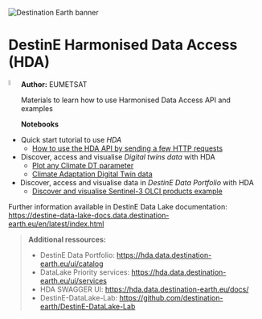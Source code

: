 <img src="../img/DestinE-banner.jpg"
     alt="Destination Earth banner"
/>

# DestinE Harmonised Data Access (HDA)

<img style="float:left; width:5%" src="../img/EUMETSAT-icon.png"/> **Author:** EUMETSAT 
<br>

Materials to learn how to use Harmonised Data Access API and examples 

**Notebooks**
- Quick start tutorial to use *HDA*
  - [How to use the HDA API by sending a few HTTP requests](https://github.com/destination-earth/DestinE-DataLake-Lab/blob/DataLake-Lab-EarlyUserTesting/HDA/HDA-REST-quick-start.ipynb)
- Discover, access and visualise *Digital twins data* with HDA
  - [Plot any Climate DT parameter](https://github.com/destination-earth/DestinE-DataLake-Lab/blob/DataLake-Lab-EarlyUserTesting/HDA/ClimateDT-ParameterPlotter.ipynb)
  - [Climate Adaptation Digital Twin data](https://github.com/destination-earth/DestinE-DataLake-Lab/blob/DataLake-Lab-EarlyUserTesting/HDA/DEDL-HDA-EO.ECMWF.DAT.DT_CLIMATE.ipynb)
- Discover, access and visualise data in *DestinE Data Portfolio* with HDA
  - [Discover and visualise Sentinel-3 OLCI products example](https://github.com/destination-earth/DestinE-DataLake-Lab/blob/DataLake-Lab-EarlyUserTesting/HDA/DEDL-HDA-EO.EUM.DAT.SENTINEL-3.OL_1_ERR___.ipynb)

Further information available in DestinE Data Lake documentation: https://destine-data-lake-docs.data.destination-earth.eu/en/latest/index.html

>**Additional ressources:**
>- DestinE Data Portfolio: https://hda.data.destination-earth.eu/ui/catalog
>- DataLake Priority services: https://hda.data.destination-earth.eu/ui/services 
>- HDA SWAGGER UI: https://hda.data.destination-earth.eu/docs/
>- DestinE-DataLake-Lab: https://github.com/destination-earth/DestinE-DataLake-Lab
>
